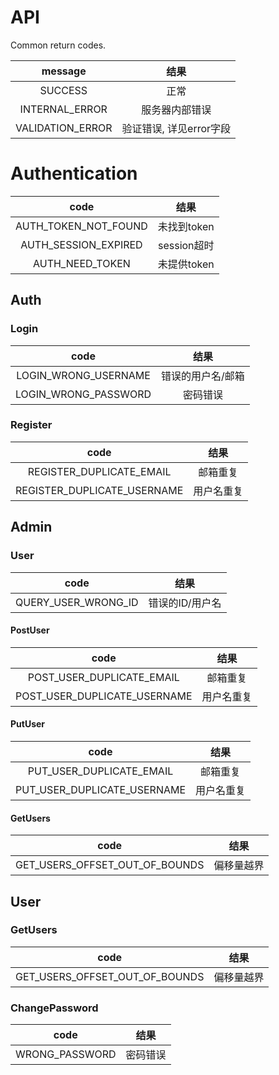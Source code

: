 # API
Common return codes.

|        message         |         结果          |
|:----------------------:|:--------------------:|
|        SUCCESS         |         正常          |
|     INTERNAL_ERROR     |     服务器内部错误      |
|    VALIDATION_ERROR    | 验证错误, 详见error字段 |


# Authentication

|         code         |       结果       |
|:--------------------:|:---------------:|
| AUTH_TOKEN_NOT_FOUND |   未找到token    |
| AUTH_SESSION_EXPIRED |   session超时    |
|   AUTH_NEED_TOKEN    |   未提供token    |


## Auth

### Login

|         code         |         结果          |
|:--------------------:|:--------------------:|
| LOGIN_WRONG_USERNAME |    错误的用户名/邮箱    |
| LOGIN_WRONG_PASSWORD |       密码错误        |
### Register

|            code             |         结果          |
|:---------------------------:|:--------------------:|
|  REGISTER_DUPLICATE_EMAIL   |       邮箱重复        |
| REGISTER_DUPLICATE_USERNAME |       用户名重复       |

## Admin

### User

|         code                 |         结果          |
|:----------------------------:|:--------------------:|
|     QUERY_USER_WRONG_ID      |      错误的ID/用户名   |

#### PostUser

|            code              |         结果          |
|:----------------------------:|:--------------------:|
|  POST_USER_DUPLICATE_EMAIL   |       邮箱重复        |
| POST_USER_DUPLICATE_USERNAME |       用户名重复       |

#### PutUser

|         code                 |         结果          |
|:----------------------------:|:--------------------:|
|  PUT_USER_DUPLICATE_EMAIL    |       邮箱重复         |
|  PUT_USER_DUPLICATE_USERNAME |       用户名重复       |

#### GetUsers

|            code                 |         结果          |
|:-------------------------------:|:--------------------:|
| GET_USERS_OFFSET_OUT_OF_BOUNDS  |        偏移量越界      |



## User

### GetUsers

|            code                 |         结果          |
|:-------------------------------:|:--------------------:|
| GET_USERS_OFFSET_OUT_OF_BOUNDS  |        偏移量越界      |

### ChangePassword

|         code         |         结果          |
|:--------------------:|:--------------------:|
|    WRONG_PASSWORD    |       密码错误        |